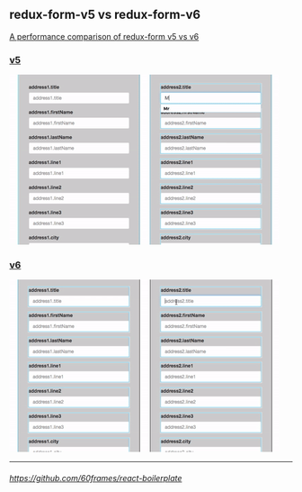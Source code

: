 ## redux-form-v5 vs redux-form-v6

[A performance comparison of redux-form v5 vs v6](https://github.com/erikras/redux-form/issues/1405#issuecomment-236260778)

### [v5](https://github.com/richardscarrott/redux-form-v5-vs-redux-form-v6/tree/redux-form-v5)
![redux-form-v5](/redux-form-v5.gif)

### [v6](https://github.com/richardscarrott/redux-form-v5-vs-redux-form-v6/tree/redux-form-v6)
![redux-form-v6](/redux-form-v6.gif)

-----------------------

###### https://github.com/60frames/react-boilerplate

